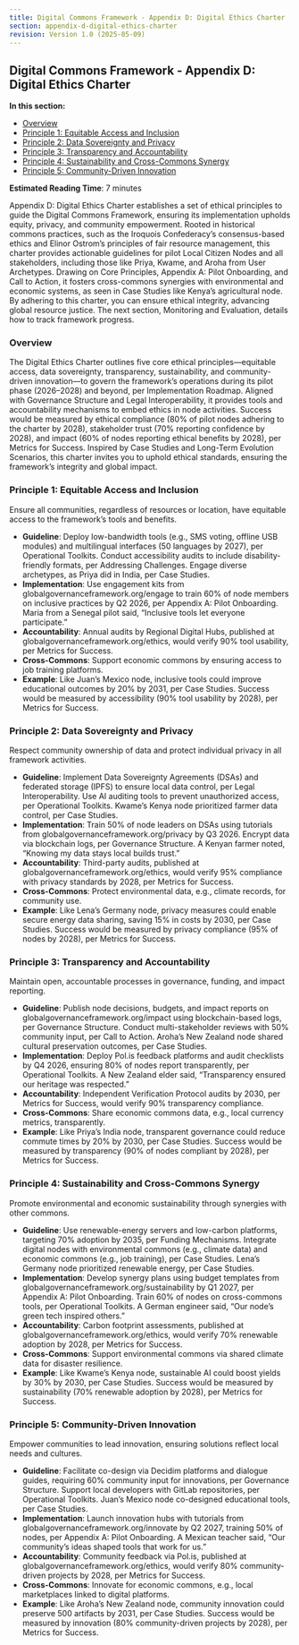 ```yaml
---
title: Digital Commons Framework - Appendix D: Digital Ethics Charter
section: appendix-d-digital-ethics-charter
revision: Version 1.0 (2025-05-09)
---
```


## Digital Commons Framework - Appendix D: Digital Ethics Charter

**In this section:**
- [Overview](#overview)
- [Principle 1: Equitable Access and Inclusion](#principle-1-equitable-access-and-inclusion)
- [Principle 2: Data Sovereignty and Privacy](#principle-2-data-sovereignty-and-privacy)
- [Principle 3: Transparency and Accountability](#principle-3-transparency-and-accountability)
- [Principle 4: Sustainability and Cross-Commons Synergy](#principle-4-sustainability-and-cross-commons-synergy)
- [Principle 5: Community-Driven Innovation](#principle-5-community-driven-innovation)

**Estimated Reading Time**: 7 minutes

Appendix D: Digital Ethics Charter establishes a set of ethical principles to guide the Digital Commons Framework, ensuring its implementation upholds equity, privacy, and community empowerment. Rooted in historical commons practices, such as the Iroquois Confederacy’s consensus-based ethics and Elinor Ostrom’s principles of fair resource management, this charter provides actionable guidelines for pilot Local Citizen Nodes and all stakeholders, including those like Priya, Kwame, and Aroha from User Archetypes. Drawing on Core Principles, Appendix A: Pilot Onboarding, and Call to Action, it fosters cross-commons synergies with environmental and economic systems, as seen in Case Studies like Kenya’s agricultural node. By adhering to this charter, you can ensure ethical integrity, advancing global resource justice. The next section, Monitoring and Evaluation, details how to track framework progress.

### <a id="overview"></a>Overview
The Digital Ethics Charter outlines five core ethical principles—equitable access, data sovereignty, transparency, sustainability, and community-driven innovation—to govern the framework’s operations during its pilot phase (2026–2028) and beyond, per Implementation Roadmap. Aligned with Governance Structure and Legal Interoperability, it provides tools and accountability mechanisms to embed ethics in node activities. Success would be measured by ethical compliance (80% of pilot nodes adhering to the charter by 2028), stakeholder trust (70% reporting confidence by 2028), and impact (60% of nodes reporting ethical benefits by 2028), per Metrics for Success. Inspired by Case Studies and Long-Term Evolution Scenarios, this charter invites you to uphold ethical standards, ensuring the framework’s integrity and global impact.

### <a id="principle-1-equitable-access-and-inclusion"></a>Principle 1: Equitable Access and Inclusion
Ensure all communities, regardless of resources or location, have equitable access to the framework’s tools and benefits.
- **Guideline**: Deploy low-bandwidth tools (e.g., SMS voting, offline USB modules) and multilingual interfaces (50 languages by 2027), per Operational Toolkits. Conduct accessibility audits to include disability-friendly formats, per Addressing Challenges. Engage diverse archetypes, as Priya did in India, per Case Studies.
- **Implementation**: Use engagement kits from globalgovernanceframework.org/engage to train 60% of node members on inclusive practices by Q2 2026, per Appendix A: Pilot Onboarding. Maria from a Senegal pilot said, “Inclusive tools let everyone participate.”
- **Accountability**: Annual audits by Regional Digital Hubs, published at globalgovernanceframework.org/ethics, would verify 90% tool usability, per Metrics for Success.
- **Cross-Commons**: Support economic commons by ensuring access to job training platforms.
- **Example**: Like Juan’s Mexico node, inclusive tools could improve educational outcomes by 20% by 2031, per Case Studies.
Success would be measured by accessibility (90% tool usability by 2028), per Metrics for Success.

### <a id="principle-2-data-sovereignty-and-privacy"></a>Principle 2: Data Sovereignty and Privacy
Respect community ownership of data and protect individual privacy in all framework activities.
- **Guideline**: Implement Data Sovereignty Agreements (DSAs) and federated storage (IPFS) to ensure local data control, per Legal Interoperability. Use AI auditing tools to prevent unauthorized access, per Operational Toolkits. Kwame’s Kenya node prioritized farmer data control, per Case Studies.
- **Implementation**: Train 50% of node leaders on DSAs using tutorials from globalgovernanceframework.org/privacy by Q3 2026. Encrypt data via blockchain logs, per Governance Structure. A Kenyan farmer noted, “Knowing my data stays local builds trust.”
- **Accountability**: Third-party audits, published at globalgovernanceframework.org/ethics, would verify 95% compliance with privacy standards by 2028, per Metrics for Success.
- **Cross-Commons**: Protect environmental data, e.g., climate records, for community use.
- **Example**: Like Lena’s Germany node, privacy measures could enable secure energy data sharing, saving 15% in costs by 2030, per Case Studies.
Success would be measured by privacy compliance (95% of nodes by 2028), per Metrics for Success.

### <a id="principle-3-transparency-and-accountability"></a>Principle 3: Transparency and Accountability
Maintain open, accountable processes in governance, funding, and impact reporting.
- **Guideline**: Publish node decisions, budgets, and impact reports on globalgovernanceframework.org/impact using blockchain-based logs, per Governance Structure. Conduct multi-stakeholder reviews with 50% community input, per Call to Action. Aroha’s New Zealand node shared cultural preservation outcomes, per Case Studies.
- **Implementation**: Deploy Pol.is feedback platforms and audit checklists by Q4 2026, ensuring 80% of nodes report transparently, per Operational Toolkits. A New Zealand elder said, “Transparency ensured our heritage was respected.”
- **Accountability**: Independent Verification Protocol audits by 2030, per Metrics for Success, would verify 90% transparency compliance.
- **Cross-Commons**: Share economic commons data, e.g., local currency metrics, transparently.
- **Example**: Like Priya’s India node, transparent governance could reduce commute times by 20% by 2030, per Case Studies.
Success would be measured by transparency (90% of nodes compliant by 2028), per Metrics for Success.

### <a id="principle-4-sustainability-and-cross-commons-synergy"></a>Principle 4: Sustainability and Cross-Commons Synergy
Promote environmental and economic sustainability through synergies with other commons.
- **Guideline**: Use renewable-energy servers and low-carbon platforms, targeting 70% adoption by 2035, per Funding Mechanisms. Integrate digital nodes with environmental commons (e.g., climate data) and economic commons (e.g., job training), per Case Studies. Lena’s Germany node prioritized renewable energy, per Case Studies.
- **Implementation**: Develop synergy plans using budget templates from globalgovernanceframework.org/sustainability by Q1 2027, per Appendix A: Pilot Onboarding. Train 60% of nodes on cross-commons tools, per Operational Toolkits. A German engineer said, “Our node’s green tech inspired others.”
- **Accountability**: Carbon footprint assessments, published at globalgovernanceframework.org/ethics, would verify 70% renewable adoption by 2028, per Metrics for Success.
- **Cross-Commons**: Support environmental commons via shared climate data for disaster resilience.
- **Example**: Like Kwame’s Kenya node, sustainable AI could boost yields by 30% by 2030, per Case Studies.
Success would be measured by sustainability (70% renewable adoption by 2028), per Metrics for Success.

### <a id="principle-5-community-driven-innovation"></a>Principle 5: Community-Driven Innovation
Empower communities to lead innovation, ensuring solutions reflect local needs and cultures.
- **Guideline**: Facilitate co-design via Decidim platforms and dialogue guides, requiring 60% community input for innovations, per Governance Structure. Support local developers with GitLab repositories, per Operational Toolkits. Juan’s Mexico node co-designed educational tools, per Case Studies.
- **Implementation**: Launch innovation hubs with tutorials from globalgovernanceframework.org/innovate by Q2 2027, training 50% of nodes, per Appendix A: Pilot Onboarding. A Mexican teacher said, “Our community’s ideas shaped tools that work for us.”
- **Accountability**: Community feedback via Pol.is, published at globalgovernanceframework.org/ethics, would verify 80% community-driven projects by 2028, per Metrics for Success.
- **Cross-Commons**: Innovate for economic commons, e.g., local marketplaces linked to digital platforms.
- **Example**: Like Aroha’s New Zealand node, community innovation could preserve 500 artifacts by 2031, per Case Studies.
Success would be measured by innovation (80% community-driven projects by 2028), per Metrics for Success.